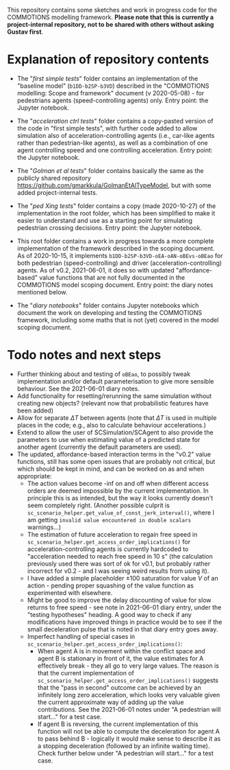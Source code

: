 This repository contains some sketches and work in progress code for the COMMOTIONS modelling framework. **Please note that this is currently a project-internal repository, not to be shared with others without asking Gustav first**.


# Explanation of repository contents

* The "*first simple tests*" folder contains an implementation of the "baseline model" (`b1DD-b2SP-b3VD`) described in the "COMMOTIONS modelling: Scope and framework" document (v 2020-05-08) - for pedestrians agents (speed-controlling agents) only. Entry point: the Jupyter notebook.

* The "*acceleration ctrl tests*" folder contains a copy-pasted version of the code in "first simple tests", with further code added to allow simulation also of acceleration-controlling agents (i.e., car-like agents rather than pedestrian-like agents), as well as a combination of one agent controlling speed and one controlling acceleration. Entry point: the Jupyter notebook.

* The "*Golman et al tests*" folder contains basically the same as the publicly shared repository https://github.com/gmarkkula/GolmanEtAlTypeModel, but with some added project-internal tests.

* The "*ped Xing tests*" folder contains a copy (made 2020-10-27) of the implementation in the root folder, which has been simplified to make it easier to understand and use as a starting point for simulating pedestrian crossing decisions. Entry point: the Jupyter notebook.

* This root folder contains a work in progress towards a more complete implementation of the framework described in the scoping document. As of 2020-10-15, it implements `b1DD-b2SP-b3VD-oEA-oAN-oBEvs-oBEao` for both pedestrian (speed-controlling) and driver (acceleration-controlling) agents. As of v0.2, 2021-06-01, it does so with updated "affordance-based" value functions that are not fully documented in the COMMOTIONS model scoping document. Entry point: the diary notes mentioned below.

* The "*diary notebooks*" folder contains Jupyter notebooks which document the work on developing and testing the COMMOTIONS framework, including some maths that is not (yet) covered in the model scoping document.


# Todo notes and next steps

* Further thinking about and testing of `oBEao`, to possibly tweak implementation and/or default parameterisation to give more sensible behaviour. See the 2021-06-01 diary notes.
* Add functionality for resetting/rerunning the same simulation without creating new objects? (relevant now that probabilistic features have been added)
* Allow for separate $\Delta T$ between agents (note that $\Delta T$ is used in multiple places in the code; e.g., also to calculate behaviour accelerations.)
* Extend to allow the user of SCSimulation/SCAgent to also provide the parameters to use when estimating value of a predicted state for another agent (currently the default parameters are used).
* The  updated, affordance-based interaction terms in the "v0.2" value functions, still has some open issues that are probably not critical, but which should be kept in mind, and can be worked on as and when appropriate:
    * The action values become -inf on and off when different access orders are deemed impossible by the current implementation. In principle this is as intended, but the way it looks currently doesn't seem completely right. (Another possible culprit is `sc_scenario_helper.get_value_of_const_jerk_interval()`, where I am getting `invalid value encountered in double scalars` warnings...)
    * The estimation of future acceleration to regain free speed in `sc_scenario_helper.get_access_order_implications()` for acceleration-controlling agents is currently hardcoded to "acceleration needed to reach free speed in 10 s" (the calculation previously used there was sort of ok for v0.1, but probably rather incorrect for v0.2 - and I was seeing weird results from using it).
    * I have added a simple placeholder $\pm$100 saturation for value $V$ of an action - pending proper squashing of the value function as experimented with elsewhere.
    * Might be good to improve the delay discounting of value for slow returns to free speed - see note in 2021-06-01 diary entry, under the "testing hypotheses" heading. A good way to check if any modifications have improved things in practice would be to see if the small deceleration pulse that is noted in that diary entry goes away.
    * Imperfect handling of special cases in `sc_scenario_helper.get_access_order_implications()`:
        * When agent A is in movement within the conflict space and agent B is stationary in front of it, the value estimates for A effectively break - they all go to very large values. The reason is that the current implementation of `sc_scenario_helper.get_access_order_implications()` suggests that the "pass in second" outcome can be achieved by an infinitely long zero acceleration, which looks very valuable given the current approximate way of adding up the value contributions. See the 2021-06-01 notes under "A pedestrian will start..." for a test case.
        * If agent B is reversing, the current implementation of this function will not be able to compute the deceleration for agent A to pass behind B - logically it would make sense to describe it as a stopping deceleration (followed by an infinite waiting time). Check further below under "A pedestrian will start..." for a test case.



